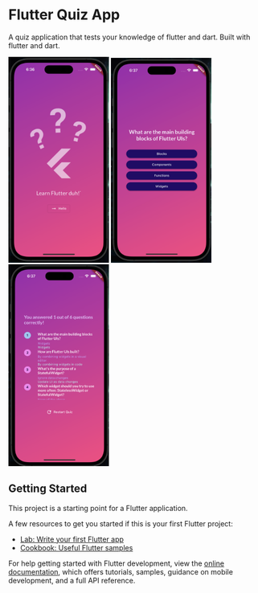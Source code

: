 # Flutter Quiz App

A quiz application that tests your knowledge of flutter and dart. Built with flutter and dart.

<img src='./flutterQuiz1.png' width=200>
<img src='./flutterQuiz2.png' width=200>
<img src='./flutterQuiz3.png' width=200>

## Getting Started

This project is a starting point for a Flutter application.

A few resources to get you started if this is your first Flutter project:

- [Lab: Write your first Flutter app](https://docs.flutter.dev/get-started/codelab)
- [Cookbook: Useful Flutter samples](https://docs.flutter.dev/cookbook)

For help getting started with Flutter development, view the
[online documentation](https://docs.flutter.dev/), which offers tutorials,
samples, guidance on mobile development, and a full API reference.
